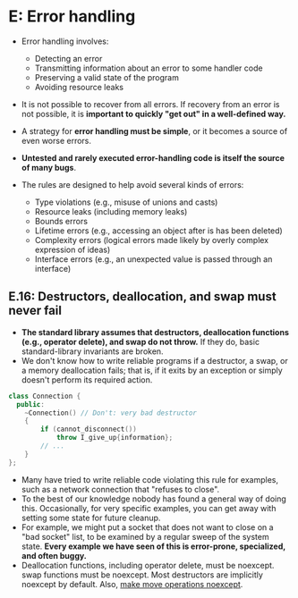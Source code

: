 # E: Error handling
- Error handling involves:
  - Detecting an error
  - Transmitting information about an error to some handler code
  - Preserving a valid state of the program
  - Avoiding resource leaks
- It is not possible to recover from all errors. If recovery from an error is not possible, it is **important to quickly "get out" in a well-defined way.**
- A strategy for **error handling must be simple**, or it becomes a source of even worse errors.
- **Untested and rarely executed error-handling code is itself the source of many bugs**.

- The rules are designed to help avoid several kinds of errors:
  - Type violations (e.g., misuse of unions and casts)
  - Resource leaks (including memory leaks)
  - Bounds errors
  - Lifetime errors (e.g., accessing an object after is has been deleted)
  - Complexity errors (logical errors made likely by overly complex expression of ideas)
  - Interface errors (e.g., an unexpected value is passed through an interface)


## E.16: Destructors, deallocation, and swap must never fail
- **The standard library assumes that destructors, deallocation functions (e.g., operator delete), and swap do not throw.** If they do, basic standard-library invariants are broken.
- We don't know how to write reliable programs if a destructor, a swap, or a memory deallocation fails; that is, if it exits by an exception or simply doesn't perform its required action.
```cpp
class Connection {
  public:
    ~Connection() // Don't: very bad destructor
    {
        if (cannot_disconnect())
            throw I_give_up{information};
        // ...
    }
};
```
- Many have tried to write reliable code violating this rule for examples, such as a network connection that "refuses to close".
- To the best of our knowledge nobody has found a general way of doing this. Occasionally, for very specific examples, you can get away with setting some state for future cleanup.
- For example, we might put a socket that does not want to close on a "bad socket" list, to be examined by a regular sweep of the system state. **Every example we have seen of this is error-prone, specialized, and often buggy.**
- Deallocation functions, including operator delete, must be noexcept. swap functions must be noexcept. Most destructors are implicitly noexcept by default. Also, [make move operations noexcept](C.copy.md#c66-make-move-operations-noexcept).

